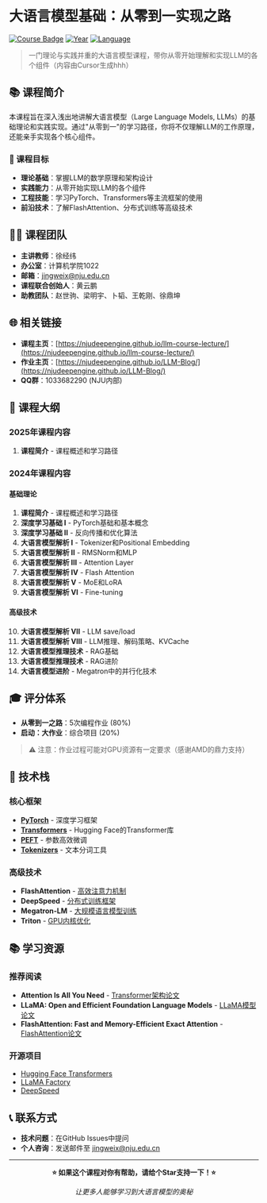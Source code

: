 # 大语言模型基础：从零到一实现之路

[![Course Badge](https://img.shields.io/badge/Course-LLM%20Basics-blue.svg)](https://njudeepengine.github.io/llm-course-lecture/)
[![Year](https://img.shields.io/badge/Year-2024%2F2025-green.svg)]()
[![Language](https://img.shields.io/badge/Language-Chinese%2FEnglish-yellow.svg)]()

> 一门理论与实践并重的大语言模型课程，带你从零开始理解和实现LLM的各个组件（内容由Cursor生成hhh）

## 📚 课程简介

本课程旨在深入浅出地讲解大语言模型（Large Language Models, LLMs）的基础理论和实践实现。通过"从零到一"的学习路径，你将不仅理解LLM的工作原理，还能亲手实现各个核心组件。

### 🎯 课程目标

- **理论基础**：掌握LLM的数学原理和架构设计
- **实践能力**：从零开始实现LLM的各个组件
- **工程技能**：学习PyTorch、Transformers等主流框架的使用
- **前沿技术**：了解FlashAttention、分布式训练等高级技术

## 👨‍🏫 课程团队

- **主讲教师**：徐经纬
- **办公室**：计算机学院1022
- **邮箱**：jingweix@nju.edu.cn
- **课程联合创始人**：黄云鹏
- **助教团队**：赵世驹、梁明宇、卜韬、王乾刚、徐鼎坤

## 🌐 相关链接

- **课程主页**：[https://njudeepengine.github.io/llm-course-lecture/](https://njudeepengine.github.io/llm-course-lecture/)
- **作业主页**：[https://njudeepengine.github.io/LLM-Blog/](https://njudeepengine.github.io/LLM-Blog/)
- **QQ群**：1033682290 (NJU内部)

## 📖 课程大纲

### 2025年课程内容

1. **课程简介** - 课程概述和学习路径


### 2024年课程内容

#### 基础理论
1. **课程简介** - 课程概述和学习路径
2. **深度学习基础 I** - PyTorch基础和基本概念
3. **深度学习基础 II** - 反向传播和优化算法
4. **大语言模型解析 I** - Tokenizer和Positional Embedding
5. **大语言模型解析 II** - RMSNorm和MLP
6. **大语言模型解析 III** - Attention Layer
7. **大语言模型解析 IV** - Flash Attention
8. **大语言模型解析 V** - MoE和LoRA
9. **大语言模型解析 VI** - Fine-tuning

#### 高级技术
10. **大语言模型解析 VII** - LLM save/load
11. **大语言模型解析 VIII** - LLM推理、解码策略、KVCache
12. **大语言模型推理技术** - RAG基础
13. **大语言模型推理技术** - RAG进阶
14. **大语言模型进阶** - Megatron中的并行化技术


## 🎓 评分体系

- **从零到一之路**：5次编程作业 (80%)
- **启动：大作业**：综合项目 (20%)

> ⚠️ 注意：作业过程可能对GPU资源有一定要求（感谢AMD的鼎力支持）

## 🚀 技术栈

### 核心框架
- **[PyTorch](https://pytorch.org/)** - 深度学习框架
- **[Transformers](https://github.com/huggingface/transformers)** - Hugging Face的Transformer库
- **[PEFT](https://github.com/huggingface/peft)** - 参数高效微调
- **[Tokenizers](https://github.com/huggingface/tokenizers)** - 文本分词工具

### 高级技术
- **FlashAttention** - [高效注意力机制](https://github.com/Dao-AILab/flash-attention)
- **DeepSpeed** - [分布式训练框架](https://github.com/microsoft/DeepSpeed)
- **Megatron-LM** - [大规模语言模型训练](https://github.com/NVIDIA/Megatron-LM)
- **Triton** - [GPU内核优化](https://github.com/openai/triton)

## 📚 学习资源

### 推荐阅读
- **Attention Is All You Need** - [Transformer架构论文](https://arxiv.org/abs/1706.03762)
- **LLaMA: Open and Efficient Foundation Language Models** - [LLaMA模型论文](https://arxiv.org/abs/2302.13971)
- **FlashAttention: Fast and Memory-Efficient Exact Attention** - [FlashAttention论文](https://arxiv.org/abs/2205.14135)

### 开源项目
- [Hugging Face Transformers](https://github.com/huggingface/transformers)
- [LLaMA Factory](https://github.com/hiyouga/LLaMA-Factory)
- [DeepSpeed](https://github.com/microsoft/DeepSpeed)

## 📞 联系方式

- **技术问题**：在GitHub Issues中提问
- **个人咨询**：发送邮件至 jingweix@nju.edu.cn

---

<div align="center">

**⭐ 如果这个课程对你有帮助，请给个Star支持一下！⭐**

*让更多人能够学习到大语言模型的奥秘*

</div>
